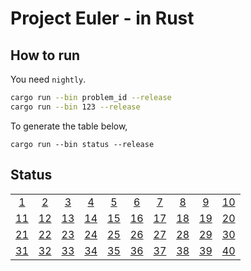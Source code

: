 # Project Euler - in Rust

## How to run

You need `nightly`.

```sh
cargo run --bin problem_id --release
cargo run --bin 123 --release
```

To generate the table below,
```
cargo run --bin status --release
```

## Status

|     |     |     |     |     |     |     |     |     |     |
| :-: | :-: | :-: | :-: | :-: | :-: | :-: | :-: | :-: | :-: |
|[1](https://github.com/elbaro/project-euler/blob/master/src/bin/1.rs)|[2](https://github.com/elbaro/project-euler/blob/master/src/bin/2.rs)|[3](https://github.com/elbaro/project-euler/blob/master/src/bin/3.rs)|[4](https://github.com/elbaro/project-euler/blob/master/src/bin/4.rs)|[5](https://github.com/elbaro/project-euler/blob/master/src/bin/5.rs)|[6](https://github.com/elbaro/project-euler/blob/master/src/bin/6.rs)|[7](https://github.com/elbaro/project-euler/blob/master/src/bin/7.rs)|[8](https://github.com/elbaro/project-euler/blob/master/src/bin/8.rs)|[9](https://github.com/elbaro/project-euler/blob/master/src/bin/9.rs)|[10](https://github.com/elbaro/project-euler/blob/master/src/bin/10.rs)|
|[11](https://github.com/elbaro/project-euler/blob/master/src/bin/11.rs)|[12](https://github.com/elbaro/project-euler/blob/master/src/bin/12.rs)|[13](https://github.com/elbaro/project-euler/blob/master/src/bin/13.rs)|[14](https://github.com/elbaro/project-euler/blob/master/src/bin/14.rs)|[15](https://github.com/elbaro/project-euler/blob/master/src/bin/15.rs)|[16](https://github.com/elbaro/project-euler/blob/master/src/bin/16.rs)|[17](https://github.com/elbaro/project-euler/blob/master/src/bin/17.rs)|[18](https://github.com/elbaro/project-euler/blob/master/src/bin/18.rs)|[19](https://github.com/elbaro/project-euler/blob/master/src/bin/19.rs)|[20](https://github.com/elbaro/project-euler/blob/master/src/bin/20.rs)|
|[21](https://github.com/elbaro/project-euler/blob/master/src/bin/21.rs)|[22](https://github.com/elbaro/project-euler/blob/master/src/bin/22.rs)|[23](https://github.com/elbaro/project-euler/blob/master/src/bin/23.rs)|[24](https://github.com/elbaro/project-euler/blob/master/src/bin/24.rs)|[25](https://github.com/elbaro/project-euler/blob/master/src/bin/25.rs)|[26](https://github.com/elbaro/project-euler/blob/master/src/bin/26.rs)|[27](https://github.com/elbaro/project-euler/blob/master/src/bin/27.rs)|[28](https://github.com/elbaro/project-euler/blob/master/src/bin/28.rs)|[29](https://github.com/elbaro/project-euler/blob/master/src/bin/29.rs)|[30](https://github.com/elbaro/project-euler/blob/master/src/bin/30.rs)|
|[31](https://github.com/elbaro/project-euler/blob/master/src/bin/31.rs)|[32](https://github.com/elbaro/project-euler/blob/master/src/bin/32.rs)|[33](https://github.com/elbaro/project-euler/blob/master/src/bin/33.rs)|[34](https://github.com/elbaro/project-euler/blob/master/src/bin/34.rs)|[35](https://github.com/elbaro/project-euler/blob/master/src/bin/35.rs)|[36](https://github.com/elbaro/project-euler/blob/master/src/bin/36.rs)|[37](https://github.com/elbaro/project-euler/blob/master/src/bin/37.rs)|[38](https://github.com/elbaro/project-euler/blob/master/src/bin/38.rs)|[39](https://github.com/elbaro/project-euler/blob/master/src/bin/39.rs)|[40](https://github.com/elbaro/project-euler/blob/master/src/bin/40.rs)|
